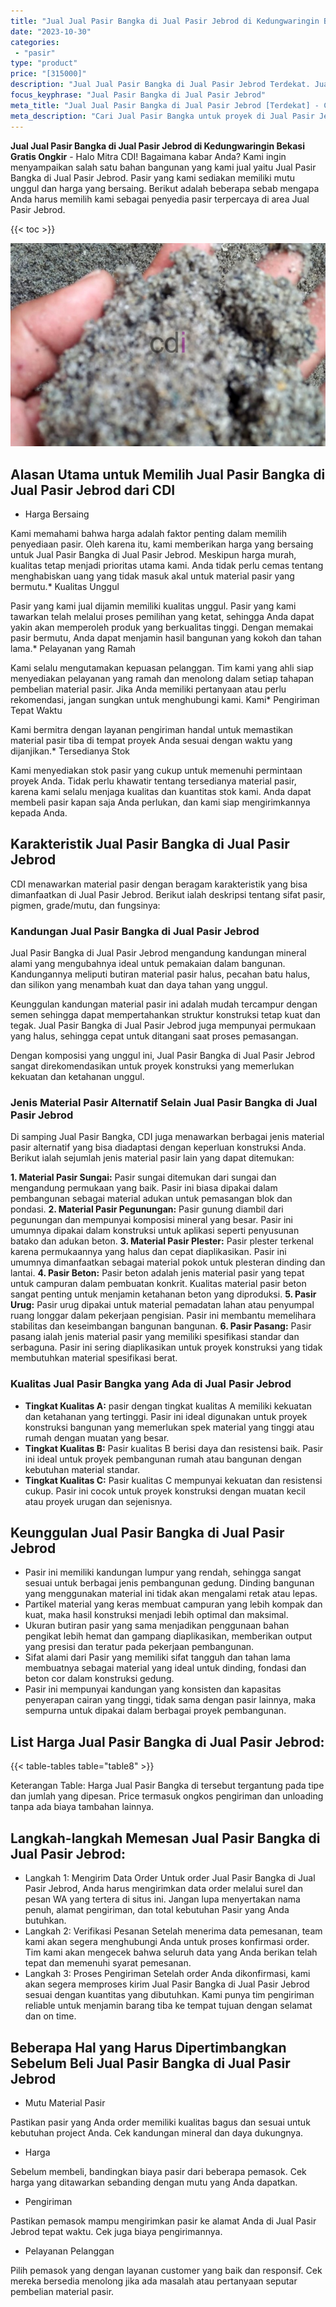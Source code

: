 ```yaml
---
title: "Jual Jual Pasir Bangka di Jual Pasir Jebrod di Kedungwaringin Bekasi Gratis Ongkir"
date: "2023-10-30"
categories:
 - "pasir"
type: "product"
price: "[315000]"
description: "Jual Jual Pasir Bangka di Jual Pasir Jebrod Terdekat. Jual Pasir Bangka ini sering digunakan dalam proyek konstruksi sebagai bahan campuran yang terpilih dan bersih. Kontak kami untuk mendapatkan informasi lebih lanjut."
focus_keyphrase: "Jual Pasir Bangka di Jual Pasir Jebrod"
meta_title: "Jual Jual Pasir Bangka di Jual Pasir Jebrod [Terdekat] - CDI"
meta_description: "Cari Jual Pasir Bangka untuk proyek di Jual Pasir Jebrod? Kami memiliki Jual Pasir Bangka berkualitas untuk bahan campuran. Segera dapatkan penawaran terbaik."
---
```


**Jual Jual Pasir Bangka di Jual Pasir Jebrod di Kedungwaringin Bekasi Gratis Ongkir** - Halo Mitra CDI! Bagaimana kabar Anda? Kami ingin menyampaikan salah satu bahan bangunan yang kami jual yaitu Jual Pasir Bangka di Jual Pasir Jebrod. Pasir yang kami sediakan memiliki mutu unggul dan harga yang bersaing. Berikut adalah beberapa sebab mengapa Anda harus memilih kami sebagai penyedia pasir terpercaya di area Jual Pasir Jebrod.

{{< toc >}}

![Jual Jual Pasir Bangka di Jual Pasir Jebrod di Kedungwaringin Bekasi Gratis Ongkir](/images/pasir/pasir-bangunan-05.jpg)

## Alasan Utama untuk Memilih Jual Pasir Bangka di Jual Pasir Jebrod dari CDI

*   Harga Bersaing

Kami memahami bahwa harga adalah faktor penting dalam memilih penyediaan pasir. Oleh karena itu, kami memberikan harga yang bersaing untuk Jual Pasir Bangka di Jual Pasir Jebrod. Meskipun harga murah, kualitas tetap menjadi prioritas utama kami. Anda tidak perlu cemas tentang menghabiskan uang yang tidak masuk akal untuk material pasir yang bermutu.*   Kualitas Unggul

Pasir yang kami jual dijamin memiliki kualitas unggul. Pasir yang kami tawarkan telah melalui proses pemilihan yang ketat, sehingga Anda dapat yakin akan memperoleh produk yang berkualitas tinggi. Dengan memakai pasir bermutu, Anda dapat menjamin hasil bangunan yang kokoh dan tahan lama.*   Pelayanan yang Ramah

Kami selalu mengutamakan kepuasan pelanggan. Tim kami yang ahli siap menyediakan pelayanan yang ramah dan menolong dalam setiap tahapan pembelian material pasir. Jika Anda memiliki pertanyaan atau perlu rekomendasi, jangan sungkan untuk menghubungi kami. Kami*   Pengiriman Tepat Waktu

Kami bermitra dengan layanan pengiriman handal untuk memastikan material pasir tiba di tempat proyek Anda sesuai dengan waktu yang dijanjikan.*   Tersedianya Stok

Kami menyediakan stok pasir yang cukup untuk memenuhi permintaan proyek Anda. Tidak perlu khawatir tentang tersedianya material pasir, karena kami selalu menjaga kualitas dan kuantitas stok kami. Anda dapat membeli pasir kapan saja Anda perlukan, dan kami siap mengirimkannya kepada Anda. 

## Karakteristik Jual Pasir Bangka di Jual Pasir Jebrod

CDI menawarkan material pasir dengan beragam karakteristik yang bisa dimanfaatkan di Jual Pasir Jebrod. Berikut ialah deskripsi tentang sifat pasir, pigmen, grade/mutu, dan fungsinya:

### Kandungan Jual Pasir Bangka di Jual Pasir Jebrod

Jual Pasir Bangka di Jual Pasir Jebrod mengandung kandungan mineral alami yang mengubahnya ideal untuk pemakaian dalam bangunan. Kandungannya meliputi butiran material pasir halus, pecahan batu halus, dan silikon yang menambah kuat dan daya tahan yang unggul.

Keunggulan kandungan material pasir ini adalah mudah tercampur dengan semen sehingga dapat mempertahankan struktur konstruksi tetap kuat dan tegak. Jual Pasir Bangka di Jual Pasir Jebrod juga mempunyai permukaan yang halus, sehingga cepat untuk ditangani saat proses pemasangan.

Dengan komposisi yang unggul ini, Jual Pasir Bangka di Jual Pasir Jebrod sangat direkomendasikan untuk proyek konstruksi yang memerlukan kekuatan dan ketahanan unggul.

### Jenis Material Pasir Alternatif Selain Jual Pasir Bangka di Jual Pasir Jebrod

Di samping Jual Pasir Bangka, CDI juga menawarkan berbagai jenis material pasir alternatif yang bisa diadaptasi dengan keperluan konstruksi Anda. Berikut ialah sejumlah jenis material pasir lain yang dapat ditemukan:

**1\. Material Pasir Sungai:** Pasir sungai ditemukan dari sungai dan mengandung permukaan yang baik. Pasir ini biasa dipakai dalam pembangunan sebagai material adukan untuk pemasangan blok dan pondasi.
**2\. Material Pasir Pegunungan:** Pasir gunung diambil dari pegunungan dan mempunyai komposisi mineral yang besar. Pasir ini umumnya dipakai dalam konstruksi untuk aplikasi seperti penyusunan batako dan adukan beton.
**3\. Material Pasir Plester:** Pasir plester terkenal karena permukaannya yang halus dan cepat diaplikasikan. Pasir ini umumnya dimanfaatkan sebagai material pokok untuk plesteran dinding dan lantai.
**4\. Pasir Beton:** Pasir beton adalah jenis material pasir yang tepat untuk campuran dalam pembuatan konkrit. Kualitas material pasir beton sangat penting untuk menjamin ketahanan beton yang diproduksi.
**5\. Pasir Urug:** Pasir urug dipakai untuk material pemadatan lahan atau penyumpal ruang longgar dalam pekerjaan pengisian. Pasir ini membantu memelihara stabilitas dan keseimbangan bangunan bangunan.
**6\. Pasir Pasang:** Pasir pasang ialah jenis material pasir yang memiliki spesifikasi standar dan serbaguna. Pasir ini sering diaplikasikan untuk proyek konstruksi yang tidak membutuhkan material spesifikasi berat.

### Kualitas Jual Pasir Bangka yang Ada di Jual Pasir Jebrod

*   **Tingkat Kualitas A:** pasir dengan tingkat kualitas A memiliki kekuatan dan ketahanan yang tertinggi. Pasir ini ideal digunakan untuk proyek konstruksi bangunan yang memerlukan spek material yang tinggi atau rumah dengan muatan yang besar.
*   **Tingkat Kualitas B:** Pasir kualitas B berisi daya dan resistensi baik. Pasir ini ideal untuk proyek pembangunan rumah atau bangunan dengan kebutuhan material standar.
*   **Tingkat Kualitas C:** Pasir kualitas C mempunyai kekuatan dan resistensi cukup. Pasir ini cocok untuk proyek konstruksi dengan muatan kecil atau proyek urugan dan sejenisnya.

## Keunggulan Jual Pasir Bangka di Jual Pasir Jebrod

*   Pasir ini memiliki kandungan lumpur yang rendah, sehingga sangat sesuai untuk berbagai jenis pembangunan gedung. Dinding bangunan yang menggunakan material ini tidak akan mengalami retak atau lepas.
*   Partikel material yang keras membuat campuran yang lebih kompak dan kuat, maka hasil konstruksi menjadi lebih optimal dan maksimal.
*   Ukuran butiran pasir yang sama menjadikan penggunaan bahan pengikat lebih hemat dan gampang diaplikasikan, memberikan output yang presisi dan teratur pada pekerjaan pembangunan.
*   Sifat alami dari Pasir yang memiliki sifat tangguh dan tahan lama membuatnya sebagai material yang ideal untuk dinding, fondasi dan beton cor dalam konstruksi gedung.
*   Pasir ini mempunyai kandungan yang konsisten dan kapasitas penyerapan cairan yang tinggi, tidak sama dengan pasir lainnya, maka sempurna untuk dipakai dalam berbagai proyek pembangunan.

## List Harga Jual Pasir Bangka di Jual Pasir Jebrod:

{{< table-tables table="table8" >}}

Keterangan Table: Harga Jual Pasir Bangka di tersebut tergantung pada tipe dan jumlah yang dipesan. Price termasuk ongkos pengiriman dan unloading tanpa ada biaya tambahan lainnya.

## Langkah-langkah Memesan Jual Pasir Bangka di Jual Pasir Jebrod:

*   Langkah 1: Mengirim Data Order
Untuk order Jual Pasir Bangka di Jual Pasir Jebrod, Anda harus mengirimkan data order melalui surel dan pesan WA yang tertera di situs ini. Jangan lupa menyertakan nama penuh, alamat pengiriman, dan total kebutuhan Pasir yang Anda butuhkan.
*   Langkah 2: Verifikasi Pesanan
Setelah menerima data pemesanan, team kami akan segera menghubungi Anda untuk proses konfirmasi order. Tim kami akan mengecek bahwa seluruh data yang Anda berikan telah tepat dan memenuhi syarat pemesanan.
*   Langkah 3: Proses Pengiriman
Setelah order Anda dikonfirmasi, kami akan segera memproses kirim Jual Pasir Bangka di Jual Pasir Jebrod sesuai dengan kuantitas yang dibutuhkan. Kami punya tim pengiriman reliable untuk menjamin barang tiba ke tempat tujuan dengan selamat dan on time.

## Beberapa Hal yang Harus Dipertimbangkan Sebelum Beli Jual Pasir Bangka di Jual Pasir Jebrod

*   Mutu Material Pasir

Pastikan pasir yang Anda order memiliki kualitas bagus dan sesuai untuk kebutuhan project Anda. Cek kandungan mineral dan daya dukungnya.
*   Harga

Sebelum membeli, bandingkan biaya pasir dari beberapa pemasok. Cek harga yang ditawarkan sebanding dengan mutu yang Anda dapatkan.
*   Pengiriman

Pastikan pemasok mampu mengirimkan pasir ke alamat Anda di Jual Pasir Jebrod tepat waktu. Cek juga biaya pengirimannya.
*   Pelayanan Pelanggan

Pilih pemasok yang dengan layanan customer yang baik dan responsif. Cek mereka bersedia menolong jika ada masalah atau pertanyaan seputar pembelian material pasir.